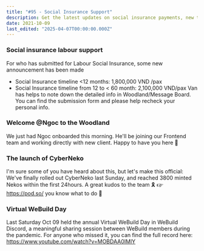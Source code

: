 ```yaml
---
title: "#95 - Social Insurance Support"
description: Get the latest updates on social insurance payments, new team member Ngoc, CyberNeko launch success, and Virtual WeBuild Day highlights.
date: 2021-10-09
last_edited: "2025-04-07T00:00:00.000Z"
---
```


### Social insurance labour support

For who has submitted for Labour Social Insurance, some new announcement has been made

- Social Insurance timeline <12 months: 1,800,000 VND /pax
- Social Insurance timeline from 12 to < 60 month: 2,100,000 VND/pax
  Van has helps to note down the detailed info in Woodland/Message Board. You can find the submission form and please help recheck your personal info.

### Welcome @Ngoc to the Woodland

We just had Ngoc onboarded this morning. He'll be joining our Frontend team and working directly with new client. Happy to have you here 👋

### The launch of CyberNeko

I'm sure some of you have heard about this, but let's make this official: We've finally rolled out CyberNeko last Sunday, and reached 3800 minted Nekos within the first 24hours. A great kudos to the team 🎗
☞ <https://pod.so/> you know what to do 🌚

### Virtual WeBuild Day

Last Saturday Oct 09 held the annual Virtual WeBuild Day in WeBuild Discord, a meaningful sharing session between WeBuild members during the pandemic. For anyone who missed it, you can find the full record here: <https://www.youtube.com/watch?v=MOBDAA0IMlY>
